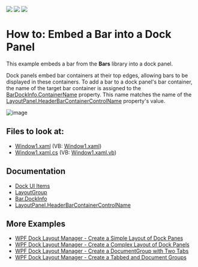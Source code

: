 <!-- default badges list -->
![](https://img.shields.io/endpoint?url=https://codecentral.devexpress.com/api/v1/VersionRange/128643529/21.1.5%2B)
[![](https://img.shields.io/badge/Open_in_DevExpress_Support_Center-FF7200?style=flat-square&logo=DevExpress&logoColor=white)](https://supportcenter.devexpress.com/ticket/details/E1610)
[![](https://img.shields.io/badge/📖_How_to_use_DevExpress_Examples-e9f6fc?style=flat-square)](https://docs.devexpress.com/GeneralInformation/403183)
<!-- default badges end -->
# How to: Embed a Bar into a Dock Panel

This example embeds a bar from the **Bars** library into a dock panel.

Dock panels embed bar containers at their top edges, allowing bars to be displayed in these containers. To add a bar to a dock panel's bar container, the name of the target bar container is assigned to the [BarDockInfo.ContainerName](https://docs.devexpress.com/WPF/DevExpress.Xpf.Bars.BarDockInfo.ContainerName) property. This name matches the name of the [LayoutPanel.HeaderBarContainerControlName](https://docs.devexpress.com/WPF/DevExpress.Xpf.Docking.BaseLayoutItem.HeaderBarContainerControlName) property's value.

![image](https://user-images.githubusercontent.com/12169834/173895946-4bd26dde-8dfc-4e9c-83dd-2d4d42455a0c.png)

<!-- default file list -->
## Files to look at:

* [Window1.xaml](./CS/DockingAndBarsIntegration/Window1.xaml) (VB: [Window1.xaml](./VB/DockingAndBarsIntegration/Window1.xaml))
* [Window1.xaml.cs](./CS/DockingAndBarsIntegration/Window1.xaml.cs) (VB: [Window1.xaml.vb](./VB/DockingAndBarsIntegration/Window1.xaml.vb))
<!-- default file list end -->

## Documentation

- [Dock UI Items](https://docs.devexpress.com/WPF/7209/controls-and-libraries/layout-management/dock-windows/dock-items)
- [LayoutGroup](https://docs.devexpress.com/WPF/DevExpress.Xpf.Docking.LayoutGroup)
- [Bar.DockInfo](https://docs.devexpress.com/WPF/DevExpress.Xpf.Bars.Bar.DockInfo)
- [LayoutPanel.HeaderBarContainerControlName](https://docs.devexpress.com/WPF/DevExpress.Xpf.Docking.BaseLayoutItem.HeaderBarContainerControlName)

## More Examples

- [WPF Dock Layout Manager - Create a Simple Layout of Dock Panes](https://github.com/DevExpress-Examples/how-to-create-a-simple-layout-of-dock-panes-e1600)
- [WPF Dock Layout Manager - Create a Complex Layout of Dock Panels](https://github.com/DevExpress-Examples/how-to-create-a-complex-layout-of-dock-panels-e1663)
- [WPF Dock Layout Manager - Сreate a DocumentGroup with Two Tabs](https://github.com/DevExpress-Examples/how-to-create-a-documentgroup-with-two-tabs-e1670)
- [WPF Dock Layout Manager - Create a Tabbed and Document Groups](https://github.com/DevExpress-Examples/how-to-create-a-tabbedgroup-and-documentgroup-groups-e1656)
